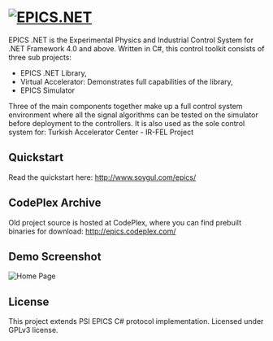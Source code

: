 # [![EPICS.NET](http://soygul.com/epics/logo.png)](http://www.soygul.com/epics/)
EPICS .NET is the Experimental Physics and Industrial Control System for .NET Framework 4.0 and above. Written in C#, this control toolkit consists of three sub projects:
* EPICS .NET Library,
* Virtual Accelerator: Demonstrates full capabilities of the library,
* EPICS Simulator

Three of the main components together make up a full control system environment where all the signal algorithms can be tested on the simulator before deployment to the controllers. It is also used as the sole control system for: Turkish Accelerator Center - IR-FEL Project

## Quickstart
Read the quickstart here: http://www.soygul.com/epics/

## CodePlex Archive
Old project source is hosted at CodePlex, where you can find prebuilt binaries for download: http://epics.codeplex.com/

## Demo Screenshot

![Home Page](http://soygul.com/epics/hmi.png)

## License

This project extends PSI EPICS C# protocol implementation. Licensed under GPLv3 license.
